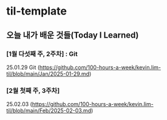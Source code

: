 # til-template

## 오늘 내가 배운 것들(Today I Learned)

### [1월 다섯째 주, 2주차] : Git

25.01.29 Git (https://github.com/100-hours-a-week/kevin.lim-til/blob/main/Jan/2025-01-29.md)

### [2월 첫째 주, 3주차] 

25.02.03 (https://github.com/100-hours-a-week/kevin.lim-til/blob/main/Feb/2025-02-03.md)
